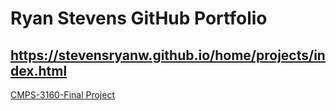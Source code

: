 # Ryan Stevens GitHub Portfolio

## https://stevensryanw.github.io/home/projects/index.html
[CMPS-3160-Final Project](/home/projects/index.html)